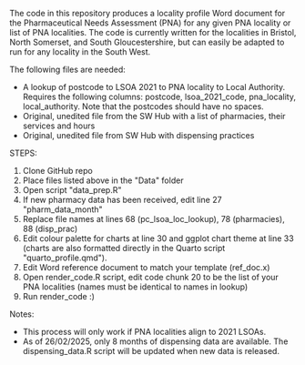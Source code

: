 The code in this repository produces a locality profile Word document for the Pharmaceutical Needs Assessment (PNA) for any given PNA locality or list of PNA localities.
The code is currently written for the localities in Bristol, North Somerset, and South Gloucestershire, but can easily be adapted to run for any locality in the South West.

The following files are needed:
- A lookup of postcode to LSOA 2021 to PNA locality to Local Authority. Requires the following columns: postcode, lsoa_2021_code, pna_locality, local_authority. Note that the postcodes should have no spaces.
- Original, unedited file from the SW Hub with a list of pharmacies, their services and hours
- Original, unedited file from SW Hub with dispensing practices

STEPS:
1. Clone GitHub repo
2. Place files listed above in the "Data" folder
3. Open script "data_prep.R"
4. If new pharmacy data has been received, edit line 27 "pharm_data_month"
5. Replace file names at lines 68 (pc_lsoa_loc_lookup), 78 (pharmacies), 88 (disp_prac)
6. Edit colour palette for charts at line 30 and ggplot chart theme at line 33 (charts are also formatted directly in the Quarto script "quarto_profile.qmd").
7. Edit Word reference document to match your template (ref_doc.x)
8. Open render_code.R script, edit code chunk 20 to be the list of your PNA localities (names must be identical to names in lookup)
9. Run render_code :)

Notes:
- This process will only work if PNA localities align to 2021 LSOAs.
- As of 26/02/2025, only 8 months of dispensing data are available. The dispensing_data.R script will be updated when new data is released.
